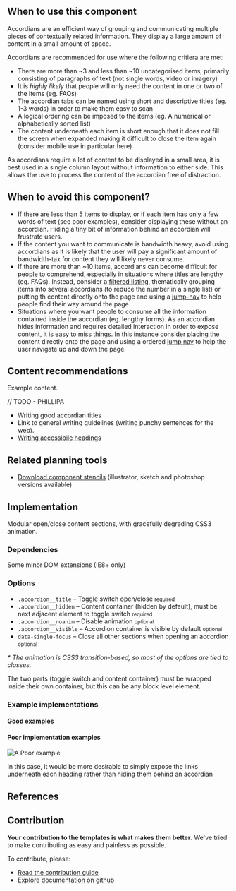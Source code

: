 ## When to use this component

Accordians are an efficient way of grouping and communicating multiple pieces of contextually related information. They display a large amount of content in a small amount of space. 

Accordians are recommended for use where the following critiera are met: 

* There are more than ~3 and less than ~10 uncategorised items, primarily consisting of paragraphs of text (not single words, video or imagery)
* It is *highly likely* that people will only need the content in one or two of the items (eg. FAQs)
* The accordian tabs can be named using short and descriptive titles (eg. 1-3 words) in order to make them easy to scan
* A logical ordering can be imposed to the items (eg. A numerical or alphabetically sorted list)
* The content underneath each item is short enough that it does not fill the screen when expanded making it difficult to close the item again (consider mobile use in particular here)

As accordians require a lot of content to be displayed in a small area, it is best used in a single column layout without information to either side. This allows the use to process the content of the accordian free of distraction. 

## When to avoid this component? 

* If there are less than 5 items to display, or if each item has only a few words of text (see poor examples), consider displaying these without an accordian. Hiding a tiny bit of information behind an accordian will frustrate users.
* If the content you want to communicate is bandwidth heavy, avoid using accordians as it is likely that the user will pay a significant amount of bandwidth-tax for content they will likely never consume. 
* If there are more than ~10 items, accordians can become difficult for people to comprehend, especially in situations where titles are lengthy (eg. FAQs). Instead, consider a [filtered listing](todo-filtered-listings), thematically grouping items into several accordians (to reduce the number in a single list) or putting th content directly onto the page and using a [jump-nav](todo-jump-navigation) to help people find their way around the page. 
* Situations where you want people to consume all the information contained inside the accordian (eg. lengthy forms). As an accordian hides information and requires detailed interaction in order to expose content, it is easy to miss things. In this instance consider placing the content directly onto the page and using a ordered [jump nav](todo-jump-nav) to help the user navigate up and down the page.


## Content recommendations

Example content. 

// TODO - PHILLIPA

- Writing good accordian titles
- Link to general writing guidelines (writing punchy sentences for the web). 
- [Writing accessibile headings](http://www.unimelb.edu.au/accessibility/training/examples/1-3-1-info-and-relationships/index.html)

## Related planning tools

* [Download component stencils](#) (illustrator, sketch and photoshop versions available)

## Implementation
Modular open/close content sections, with gracefully degrading CSS3 animation.

### Dependencies
Some minor DOM extensions (IE8+ only)

### Options
<ul class="nobullet">
  <li><code>.accordion__title</code> &ndash; Toggle switch open/close <small>required</small></li>
  <li><code>.accordion__hidden</code> &ndash; Content container (hidden by default), must be next adjacent element to toggle switch <small>required</small></li>
  <li><code>.accordion__noanim</code> &ndash; Disable animation <small class="opt">optional</small></li>
  <li><code>.accordion__visible</code> &ndash; Accordion container is visible by default <small class="opt">optional</small></li>
  <li><code>data-single-focus</code> &ndash; Close all other sections when opening an accordion <small class="opt">optional</small></li>
</ul>

<em>* The animation is CSS3 transition-based, so most of the options are tied to classes.</em>

The two parts (toggle switch and content container) must be wrapped inside their own container, but this can be any block level element.

### Example implementations

#### Good examples


#### Poor implementation examples

![A Poor example](/assets/videos/poor-example__accordian-1.gif)

In this case, it would be more desirable to simply expose the links underneath each heading rather than hiding them behind an accordian


## References



## Contribution

**Your contribution to the templates is what makes them better**. We've tried to make contributing as easy and painless as possible. 

To contribute, please: 

* [Read the contribution guide](#)
* [Explore documentation on github](#)
